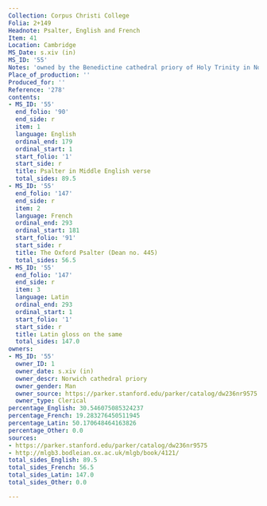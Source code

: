 ```yaml
---
Collection: Corpus Christi College
Folia: 2+149
Headnote: Psalter, English and French
Item: 41
Location: Cambridge
MS_Date: s.xiv (in)
MS_ID: '55'
Notes: 'owned by the Benedictine cathedral priory of Holy Trinity in Norwich, Norfolk. '
Place_of_production: ''
Produced_for: ''
Reference: '278'
contents:
- MS_ID: '55'
  end_folio: '90'
  end_side: r
  item: 1
  language: English
  ordinal_end: 179
  ordinal_start: 1
  start_folio: '1'
  start_side: r
  title: Psalter in Middle English verse
  total_sides: 89.5
- MS_ID: '55'
  end_folio: '147'
  end_side: r
  item: 2
  language: French
  ordinal_end: 293
  ordinal_start: 181
  start_folio: '91'
  start_side: r
  title: The Oxford Psalter (Dean no. 445)
  total_sides: 56.5
- MS_ID: '55'
  end_folio: '147'
  end_side: r
  item: 3
  language: Latin
  ordinal_end: 293
  ordinal_start: 1
  start_folio: '1'
  start_side: r
  title: Latin gloss on the same
  total_sides: 147.0
owners:
- MS_ID: '55'
  owner_ID: 1
  owner_date: s.xiv (in)
  owner_descr: Norwich cathedral priory
  owner_gender: Man
  owner_source: https://parker.stanford.edu/parker/catalog/dw236nr9575 ; http://mlgb3.bodleian.ox.ac.uk/mlgb/book/4121/
  owner_type: Clerical
percentage_English: 30.546075085324237
percentage_French: 19.283276450511945
percentage_Latin: 50.170648464163826
percentage_Other: 0.0
sources:
- https://parker.stanford.edu/parker/catalog/dw236nr9575
- http://mlgb3.bodleian.ox.ac.uk/mlgb/book/4121/
total_sides_English: 89.5
total_sides_French: 56.5
total_sides_Latin: 147.0
total_sides_Other: 0.0

---
```

